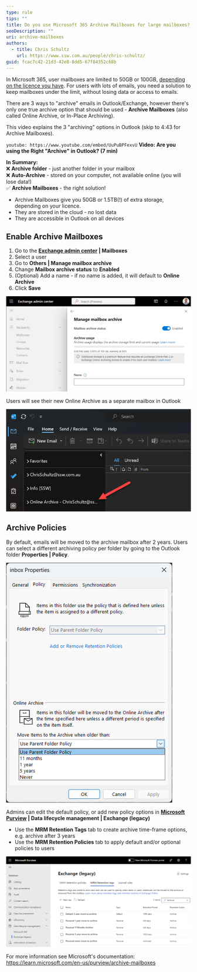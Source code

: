 ```yaml
---
type: rule
tips: ""
title: Do you use Microsoft 365 Archive Mailboxes for large mailboxes?
seoDescription: ""
uri: archive-mailboxes
authors:
  - title: Chris Schultz
    url: https://www.ssw.com.au/people/chris-schultz/
guid: fcac7c42-21d3-42e8-8dd5-67f84352c68b
---
```

In Microsoft 365, user mailboxes are limited to 50GB or 100GB, [depending on the licence you have](https://learn.microsoft.com/en-us/office365/servicedescriptions/exchange-online-service-description/exchange-online-limits#storage-limits). For users with lots of emails, you need a solution to keep mailboxes under the limit, without losing data or access to emails.

There are 3 ways to "archive" emails in Outlook/Exchange, however there's only one true archive option that should be used - **Archive Mailboxes** (also called Online Archive, or In-Place Archiving).

<!--endintro-->

This video explains the 3 "archiving" options in Outlook (skip to 4:43 for Archive Mailboxes).

`youtube: https://www.youtube.com/embed/UuPuBPFexvU`
**Video: Are you using the Right "Archive" in Outlook? (7 min)**

**In Summary:**\
❌ **Archive folder** - just another folder in your mailbox\
❌ **Auto-Archive** - stored on your computer, not available online (you will lose data!)\
✅ **Archive Mailboxes** - the right solution!

* Archive Mailboxes give you 50GB or 1.5TB(!) of extra storage, depending on your licence.
* They are stored in the cloud - no lost data
*  They are accessible in Outlook on all devices



## Enable Archive Mailboxes

1. Go to the **[Exchange admin center](https://admin.exchange.microsoft.com/) | Mailboxes** 
2. Select a user
3. Go to **Others | Manage mailbox archive**
4. Change **Mailbox archive status** to **Enabled**
5. (Optional) Add a name - if no name is added, it will default to **Online Archive**
6. Click **Save**

![Figure: Exchange admin center | Manage mailbox archive](archive-mailbox.png)

Users will see their new Online Archive as a separate mailbox in Outlook

![Figure: Outlook | Online Archive mailbox](archive-outlook.png)

## Archive Policies

By default, emails will be moved to the archive mailbox after 2 years. Users can select a different archiving policy per folder by going to the Outlook folder **Properties | Policy**.

![Figure: Default Online Archive policy options](archive-policy.png)

Admins can edit the default policy, or add new policy options in **[Microsoft Purview](https://compliance.microsoft.com/) | Data lifecycle management | Exchange (legacy)**

* Use the **MRM Retention Tags** tab to create archive time-frame options, e.g. archive after 3 years
* Use the **MRM Retention Policies** tab to apply default and/or optional policies to users

![Figure: Microsoft Purview | MRM Retention tags](archive-tags.png)

For more information see Microsoft's documentation: https://learn.microsoft.com/en-us/purview/archive-mailboxes
